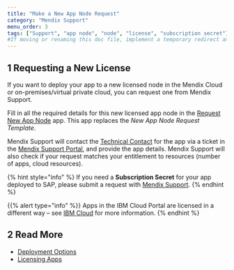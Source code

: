 ```yaml
---
title: "Make a New App Node Request"
category: "Mendix Support"
menu_order: 3
tags: ["Support", "app node", "node", "license", "subscription secret"]
#If moving or renaming this doc file, implement a temporary redirect and let the respective team know they should update the URL in the product. See Mapping to Products for more details.
---
```


## 1 Requesting a New License

If you want to deploy your app to a new licensed node in the Mendix Cloud or on-premises/virtual private cloud, you can request one from Mendix Support.

Fill in all the required details for this new licensed app node in the [Request New App Node](https://newnode.mendix.com/) app. This app replaces the *New App Node Request Template*.

Mendix Support will contact the [Technical Contact](../company-app-roles/technical-contact) for the app via a ticket in the [Mendix Support Portal](https://support.mendix.com), and provide the app details. Mendix Support will also check if your request matches your entitlement to resources (number of apps, cloud resources).

{% hint style="info" %}
If you need a **Subscription Secret** for your app deployed to SAP, please submit a request with [Mendix Support](https://support.mendix.com).
{% endhint %}

{{% alert type="info" %}}
Apps in the IBM Cloud Portal are licensed in a different way – see [IBM Cloud](/developerportal/deploy/ibm-cloud) for more information.
{% endhint %}

## 2 Read More

* [Deployment Options](/developerportal/deploy/)
* [Licensing Apps](/developerportal/deploy/licensing-apps-outside-mxcloud)

